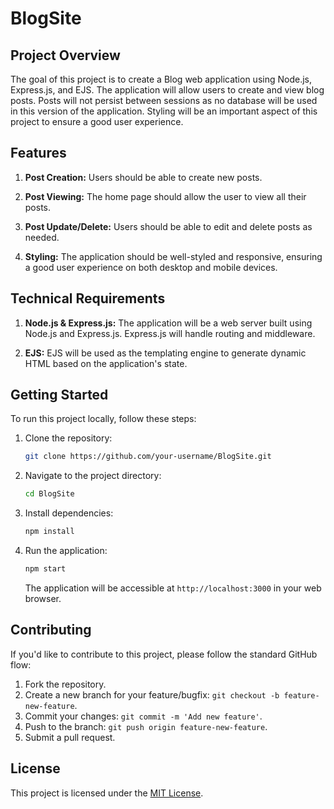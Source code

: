 # BlogSite

## Project Overview

The goal of this project is to create a Blog web application using Node.js, Express.js, and EJS. The application will allow users to create and view blog posts. Posts will not persist between sessions as no database will be used in this version of the application. Styling will be an important aspect of this project to ensure a good user experience.

## Features

1. **Post Creation:** Users should be able to create new posts.

2. **Post Viewing:** The home page should allow the user to view all their posts.

3. **Post Update/Delete:** Users should be able to edit and delete posts as needed.

4. **Styling:** The application should be well-styled and responsive, ensuring a good user experience on both desktop and mobile devices.

## Technical Requirements

1. **Node.js & Express.js:** The application will be a web server built using Node.js and Express.js. Express.js will handle routing and middleware.

2. **EJS:** EJS will be used as the templating engine to generate dynamic HTML based on the application's state.

## Getting Started

To run this project locally, follow these steps:

1. Clone the repository:

   ```bash
   git clone https://github.com/your-username/BlogSite.git
   ```

2. Navigate to the project directory:

   ```bash
   cd BlogSite
   ```

3. Install dependencies:

   ```bash
   npm install
   ```

4. Run the application:

   ```bash
   npm start
   ```

   The application will be accessible at `http://localhost:3000` in your web browser.

## Contributing

If you'd like to contribute to this project, please follow the standard GitHub flow:

1. Fork the repository.
2. Create a new branch for your feature/bugfix: `git checkout -b feature-new-feature`.
3. Commit your changes: `git commit -m 'Add new feature'`.
4. Push to the branch: `git push origin feature-new-feature`.
5. Submit a pull request.

## License

This project is licensed under the [MIT License](LICENSE).
